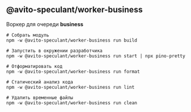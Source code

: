 @avito-speculant/worker-business
--------------------------------

Воркер для очереди **business**

```
# Собрать модуль
npm -w @avito-speculant/worker-business run build

# Запустить в окружении разработчика
npm -w @avito-speculant/worker-business run start | npx pino-pretty

# Отформатировать код
npm -w @avito-speculant/worker-business run format

# Статический анализ кода
npm -w @avito-speculant/worker-business run lint

# Удалить временные файлы
npm -w @avito-speculant/worker-business run clean

```

